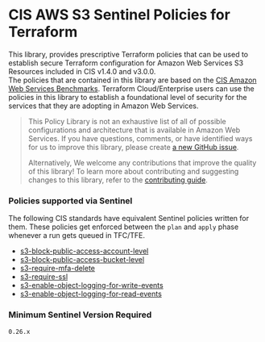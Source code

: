 # CIS AWS S3 Sentinel Policies for Terraform
This library, provides prescriptive Terraform policies that can be used to establish secure Terraform configuration 
for Amazon Web Services S3 Resources included in CIS v1.4.0 and v3.0.0.  
The policies that are contained in this library are based on the [CIS Amazon Web Services Benchmarks](https://docs.aws.amazon.com/securityhub/latest/userguide/cis-aws-foundations-benchmark.html).
Terraform Cloud/Enterprise users can use the policies in this library to establish a foundational level of security for the services that they are 
adopting in Amazon Web Services.

> This Policy Library is not an exhaustive list of all of possible configurations and architecture that is available in Amazon Web Services. 
> If you have questions, comments, or have identified ways for us to improve this library, 
> please create [a new GitHub issue](https://github.com/hashicorp/policy-library-aws-cloudtrail-terraform/issues/new/choose).
>
> Alternatively, We welcome any contributions that improve the quality of this library! 
> To learn more about contributing and suggesting changes to this library, refer to the [contributing guide](https://github.com/hashicorp/policy-library-aws-cloudtrail-terraform/blob/main/CONTRIBUTING.md).

### Policies supported via Sentinel

The following CIS standards have equivalent Sentinel policies written for them. These policies get enforced between the `plan` and `apply` phase whenever a run gets queued in TFC/TFE.

- [s3-block-public-access-account-level](./docs/policies/s3-block-public-access-account-level.md)
- [s3-block-public-access-bucket-level](./docs/policies/s3-block-public-access-bucket-level.md)
- [s3-require-mfa-delete](./docs/policies/s3-require-mfa-delete.md)
- [s3-require-ssl](./docs/policies/s3-require-ssl.md)
- [s3-enable-object-logging-for-write-events](./docs/policies/s3-enable-object-logging-for-write-events.md)
- [s3-enable-object-logging-for-read-events](./docs/policies/s3-enable-object-logging-for-read-events.md)

### Minimum Sentinel Version Required

```pre
0.26.x
```
